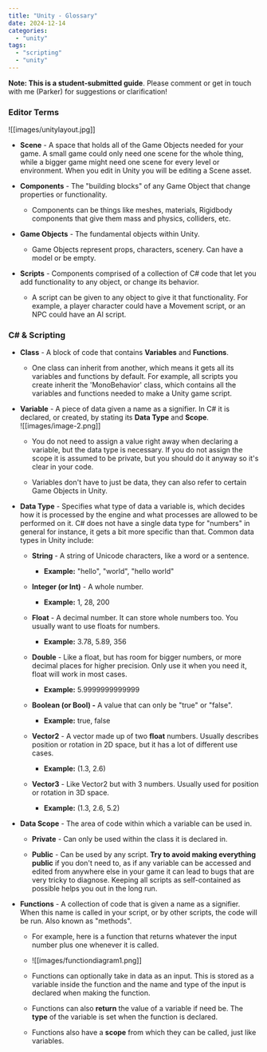 ```yaml
---
title: "Unity - Glossary"
date: 2024-12-14
categories: 
  - "unity"
tags: 
  - "scripting"
  - "unity"
---
```


**Note: This is a student-submitted guide**. Please comment or get in touch with me (Parker) for suggestions or clarification!

### Editor Terms

![[images/unitylayout.jpg]]

- **Scene** \- A space that holds all of the Game Objects needed for your game. A small game could only need one scene for the whole thing, while a bigger game might need one scene for every level or environment. When you edit in Unity you will be editing a Scene asset.

- **Components** \- The "building blocks" of any Game Object that change properties or functionality.
    - Components can be things like meshes, materials, Rigidbody components that give them mass and physics, colliders, etc.

- **Game Objects** \- The fundamental objects within Unity.
    - Game Objects represent props, characters, scenery. Can have a model or be empty.

- **Scripts** \- Components comprised of a collection of C# code that let you add functionality to any object, or change its behavior.
    - A script can be given to any object to give it that functionality. For example, a player character could have a Movement script, or an NPC could have an AI script.

### C# & Scripting

- **Class** - A block of code that contains **Variables** and **Functions**.
    - One class can inherit from another, which means it gets all its variables and functions by default. For example, all scripts you create inherit the 'MonoBehavior' class, which contains all the variables and functions needed to make a Unity game script.

- **Variable** - A piece of data given a name as a signifier. In C# it is declared, or created, by stating its **Data Type** and **Scope**.  
    ![[images/image-2.png]]
    - You do not need to assign a value right away when declaring a variable, but the data type is necessary. If you do not assign the scope it is assumed to be private, but you should do it anyway so it's clear in your code.
    
    - Variables don't have to just be data, they can also refer to certain Game Objects in Unity.

- **Data Type** - Specifies what type of data a variable is, which decides how it is processed by the engine and what processes are allowed to be performed on it. C# does not have a single data type for "numbers" in general for instance, it gets a bit more specific than that. Common data types in Unity include:
    - **String** \- A string of Unicode characters, like a word or a sentence.
        - **Example:** "hello", "world", "hello world"
    
    - **Integer (or Int)** \- A whole number.
        - **Example:** 1, 28, 200
    
    - **Float** - A decimal number. It can store whole numbers too. You usually want to use floats for numbers.
        - **Example:** 3.78, 5.89, 356
    
    - **Double** - Like a float, but has room for bigger numbers, or more decimal places for higher precision. Only use it when you need it, float will work in most cases.
        - **Example:** 5.9999999999999
    
    - **Boolean (or Bool) -** A value that can only be "true" or "false".
        - **Example:** true, false
    
    - **Vector2** \- A vector made up of two **float** numbers. Usually describes position or rotation in 2D space, but it has a lot of different use cases.
        - **Example:** (1.3, 2.6)
    
    - **Vector3** \- Like Vector2 but with 3 numbers. Usually used for position or rotation in 3D space.
        - **Example:** (1.3, 2.6, 5.2)

- **Data Scope** \- The area of code within which a variable can be used in.
    - **Private** - Can only be used within the class it is declared in.
    
    - **Public** \- Can be used by any script. **Try to avoid making everything public** if you don't need to, as if any variable can be accessed and edited from anywhere else in your game it can lead to bugs that are very tricky to diagnose. Keeping all scripts as self-contained as possible helps you out in the long run.

- **Functions** \- A collection of code that is given a name as a signifier. When this name is called in your script, or by other scripts, the code will be run. Also known as "methods".
    - For example, here is a function that returns whatever the input number plus one whenever it is called.
    
    - ![[images/functiondiagram1.png]]
    
    - Functions can optionally take in data as an input. This is stored as a variable inside the function and the name and type of the input is declared when making the function.
    
    - Functions can also **return** the value of a variable if need be. The **type** of the variable is set when the function is declared.
    
    - Functions also have a **scope** from which they can be called, just like variables.
